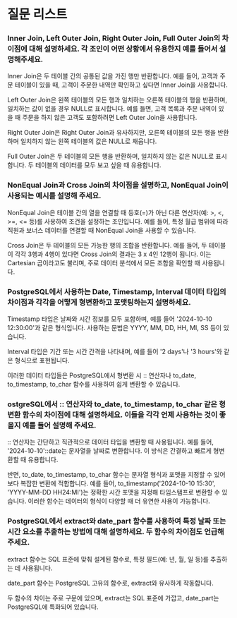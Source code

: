 # 질문 리스트

### Inner Join, Left Outer Join, Right Outer Join, Full Outer Join의 차이점에 대해 설명하세요. 각 조인이 어떤 상황에서 유용한지 예를 들어서 설명해주세요.

Inner Join은 두 테이블 간의 공통된 값을 가진 행만 반환합니다. 예를 들어, 고객과 주문 테이블이 있을 때, 고객이 주문한 내역만 확인하고 싶다면 Inner Join을 사용합니다.

Left Outer Join은 왼쪽 테이블의 모든 행과 일치하는 오른쪽 테이블의 행을 반환하며, 일치하는 값이 없을 경우 NULL로 표시합니다. 예를 들면, 고객 목록과 주문 내역이 있을 때 주문을 하지 않은 고객도 포함하려면 Left Outer Join을 사용합니다.

Right Outer Join은 Right Outer Join과 유사하지만, 오른쪽 테이블의 모든 행을 반환하며 일치하지 않는 왼쪽 테이블의 값은 NULL로 채웁니다.

Full Outer Join은 두 테이블의 모든 행을 반환하며, 일치하지 않는 값은 NULL로 표시합니다. 두 테이블의 데이터를 모두 보고 싶을 때 유용합니다.

### NonEqual Join과 Cross Join의 차이점을 설명하고, NonEqual Join이 사용되는 예시를 설명해 주세요.

NonEqual Join은 테이블 간의 열을 연결할 때 등호(=)가 아닌 다른 연산자(예: >, <, >=, <= 등)를 사용하여 조건을 설정하는 조인입니다. 예를 들어, 특정 월급 범위에 따라 직원과 보너스 데이터를 연결할 때 NonEqual Join을 사용할 수 있습니다. 

Cross Join은 두 테이블의 모든 가능한 행의 조합을 반환합니다. 예를 들어, 두 테이블이 각각 3행과 4행이 있다면 Cross Join의 결과는 3 x 4인 12행이 됩니다. 이는 Cartesian 곱이라고도 불리며, 주로 데이터 분석에서 모든 조합을 확인할 때 사용됩니다.

### PostgreSQL에서 사용하는 Date, Timestamp, Interval 데이터 타입의 차이점과 각각을 어떻게 형변환하고 포맷팅하는지 설명하세요.

Timestamp 타입은 날짜와 시간 정보를 모두 포함하며, 예를 들어 '2024-10-10 12:30:00'과 같은 형식입니다. 사용하는 문법은 YYYY, MM, DD, HH, MI, SS 등이 있습니다.

Interval 타입은 기간 또는 시간 간격을 나타내며, 예를 들어 '2 days'나 '3 hours'와 같은 형식으로 표현됩니다.

이러한 데이터 타입들은 PostgreSQL에서 형변환 시 :: 연산자나 to_date, to_timestamp, to_char 함수를 사용하여 쉽게 변환할 수 있습니다.

### ostgreSQL에서 :: 연산자와 to_date, to_timestamp, to_char 같은 형변환 함수의 차이점에 대해 설명하세요. 이들을 각각 언제 사용하는 것이 좋을지 예를 들어 설명해 주세요.

:: 연산자는 간단하고 직관적으로 데이터 타입을 변환할 때 사용됩니다. 예를 들어, '2024-10-10'::date는 문자열을 날짜로 변환합니다. 이 방식은 간결하고 빠르게 형변환할 때 유용합니다.

반면, to_date, to_timestamp, to_char 함수는 문자열 형식과 포맷을 지정할 수 있어 보다 복잡한 변환에 적합합니다. 예를 들어, to_timestamp('2024-10-10 15:30', 'YYYY-MM-DD HH24:MI')는 정확한 시간 포맷을 지정해 타임스탬프로 변환할 수 있습니다. 이러한 함수는 데이터의 형식이 다양할 때 더 유연한 사용이 가능합니다.

### PostgreSQL에서 extract와 date_part 함수를 사용하여 특정 날짜 또는 시간 요소를 추출하는 방법에 대해 설명하세요. 두 함수의 차이점도 언급해 주세요.

extract 함수는 SQL 표준에 맞춰 설계된 함수로, 특정 필드(예: 년, 월, 일 등)를 추출하는 데 사용됩니다.

date_part 함수는 PostgreSQL 고유의 함수로, extract와 유사하게 작동합니다.

두 함수의 차이는 주로 구문에 있으며, extract는 SQL 표준에 가깝고, date_part는 PostgreSQL에 특화되어 있습니다.


